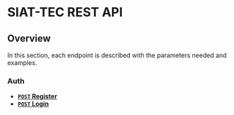 # SIAT-TEC REST API

## Overview
In this section, each endpoint is described with the parameters needed and examples.

### Auth
- **[<code>POST</code> Register](/auth/POST_register.md)**
- **[<code>POST</code> Login](/auth/POST_login.md)**